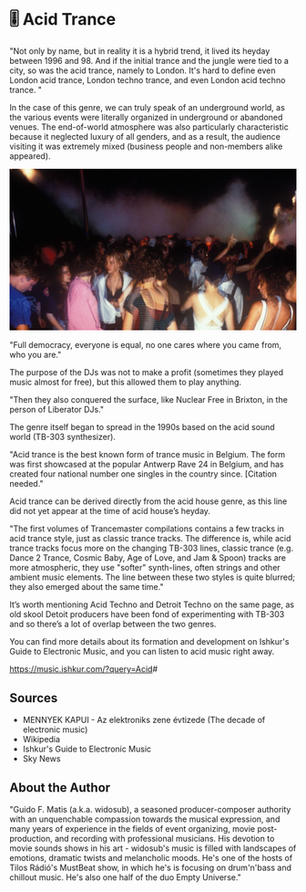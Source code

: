 # 🎚️ Acid Trance

"Not only by name, but in reality it is a hybrid trend, it lived its heyday
between 1996 and 98. And if the initial trance and the jungle were tied to a
city, so was the acid trance, namely to London. It's hard to define even London
acid trance, London techno trance, and even London acid techno trance. "

In the case of this genre, we can truly speak of an underground world, as the
various events were literally organized in underground or abandoned venues. The
end-of-world atmosphere was also particularly characteristic because it
neglected luxury of all genders, and as a result, the audience visiting it was
extremely mixed (business people and non-members alike appeared).

![concert](_static/images/acid-trance/Acid_Trance.jpeg)

"Full democracy, everyone is equal, no one cares where you came from, who you
are."

The purpose of the DJs was not to make a profit (sometimes they played music
almost for free), but this allowed them to play anything.

"Then they also conquered the surface, like Nuclear Free in Brixton, in the
person of Liberator DJs."

The genre itself began to spread in the 1990s based on the acid sound world
(TB-303 synthesizer).

"Acid trance is the best known form of trance music in Belgium. The form was
first showcased at the popular Antwerp Rave 24 in Belgium, and has created four
national number one singles in the country since. [Citation needed."

Acid trance can be derived directly from the acid house genre, as this line did
not yet appear at the time of acid house’s heyday.

"The first volumes of Trancemaster compilations contains a few tracks in acid
trance style, just as classic trance tracks. The difference is, while acid
trance tracks focus more on the changing TB-303 lines, classic trance (e.g.
Dance 2 Trance, Cosmic Baby, Age of Love, and Jam & Spoon) tracks are more
atmospheric, they use "softer" synth-lines, often strings and other ambient
music elements. The line between these two styles is quite blurred; they also
emerged about the same time."

It’s worth mentioning Acid Techno and Detroit Techno on the same page, as old
skool Detoit producers have been fond of experimenting with TB-303 and so
there’s a lot of overlap between the two genres.

You can find more details about its formation and development on Ishkur's Guide
to Electronic Music, and you can listen to acid music right away.

<https://music.ishkur.com/?query=Acid>#

## Sources

- MENNYEK KAPUI - Az elektroniks zene évtizede (The decade of electronic music)
- Wikipedia
- Ishkur's Guide to Electronic Music
- Sky News

## About the Author

"Guido F. Matis (a.k.a. widosub), a seasoned producer-composer authority with an
unquenchable compassion towards the musical expression, and many years of
experience in the fields of event organizing, movie post-production, and
recording with professional musicians. His devotion to movie sounds shows in his
art - widosub's music is filled with landscapes of emotions, dramatic twists and
melancholic moods. He's one of the hosts of Tilos Rádió's MustBeat show, in
which he's is focusing on drum'n'bass and chillout music. He's also one half of
the duo Empty Universe."
